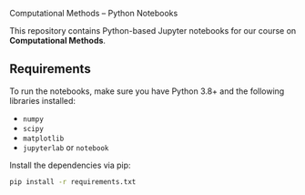  Computational Methods – Python Notebooks

This repository contains Python-based Jupyter notebooks for our course on **Computational Methods**.

## Requirements

To run the notebooks, make sure you have Python 3.8+ and the following libraries installed:

- `numpy`
- `scipy`
- `matplotlib`
- `jupyterlab` or `notebook`

Install the dependencies via pip:

```bash
pip install -r requirements.txt
